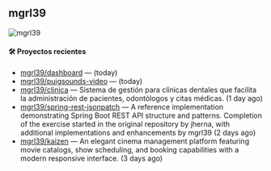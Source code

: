 ## mgrl39 
<p align="left"> <img src="https://komarev.com/ghpvc/?username=mgrbl&label=Profile%20views&color=0e75b6&style=flat" alt="mgrl39" /> </p>












#### 🛠 Proyectos recientes

- [mgrl39/dashboard](https://github.com/mgrl39/dashboard) —  (today)
- [mgrl39/puigsounds-video](https://github.com/mgrl39/puigsounds-video) —  (today)
- [mgrl39/clinica](https://github.com/mgrl39/clinica) — Sistema de gestión para clínicas dentales que facilita la administración de pacientes, odontólogos y citas médicas. (1 day ago)
- [mgrl39/spring-rest-jsonpatch](https://github.com/mgrl39/spring-rest-jsonpatch) — A reference implementation demonstrating Spring Boot REST API structure and patterns. Completion of the exercise started in the original repository by jherna, with additional implementations and enhancements by mgrl39 (2 days ago)
- [mgrl39/kaizen](https://github.com/mgrl39/kaizen) — An elegant cinema management platform featuring movie catalogs, show scheduling, and booking capabilities with a modern responsive interface. (3 days ago)





